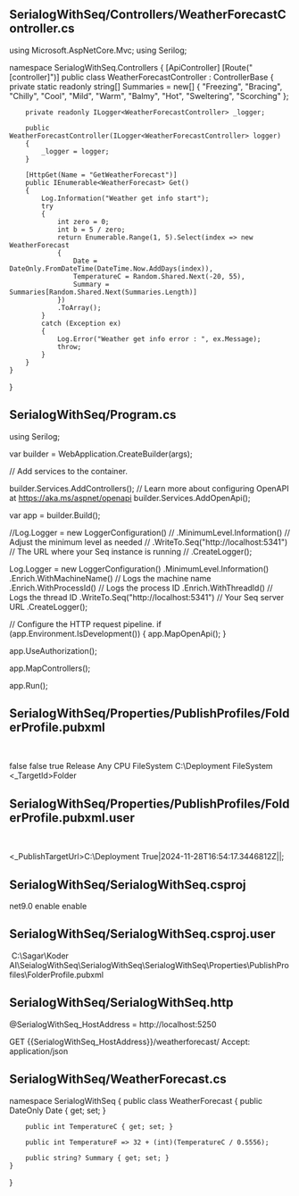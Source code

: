## SerialogWithSeq/Controllers/WeatherForecastController.cs
using Microsoft.AspNetCore.Mvc;
using Serilog;

namespace SerialogWithSeq.Controllers
{
    [ApiController]
    [Route("[controller]")]
    public class WeatherForecastController : ControllerBase
    {
        private static readonly string[] Summaries = new[]
        {
            "Freezing", "Bracing", "Chilly", "Cool", "Mild", "Warm", "Balmy", "Hot", "Sweltering", "Scorching"
        };

        private readonly ILogger<WeatherForecastController> _logger;

        public WeatherForecastController(ILogger<WeatherForecastController> logger)
        {
            _logger = logger;
        }

        [HttpGet(Name = "GetWeatherForecast")]
        public IEnumerable<WeatherForecast> Get()
        {
            Log.Information("Weather get info start");
            try
            {
                int zero = 0;
                int b = 5 / zero;
                return Enumerable.Range(1, 5).Select(index => new WeatherForecast
                {
                    Date = DateOnly.FromDateTime(DateTime.Now.AddDays(index)),
                    TemperatureC = Random.Shared.Next(-20, 55),
                    Summary = Summaries[Random.Shared.Next(Summaries.Length)]
                })
                .ToArray();
            }
            catch (Exception ex)
            {
                Log.Error("Weather get info error : ", ex.Message);
                throw;
            }
        }
    }
}


## SerialogWithSeq/Program.cs
using Serilog;

var builder = WebApplication.CreateBuilder(args);

// Add services to the container.

builder.Services.AddControllers();
// Learn more about configuring OpenAPI at https://aka.ms/aspnet/openapi
builder.Services.AddOpenApi();

var app = builder.Build();

//Log.Logger = new LoggerConfiguration()
//    .MinimumLevel.Information()  // Adjust the minimum level as needed
//    .WriteTo.Seq("http://localhost:5341") // The URL where your Seq instance is running
//    .CreateLogger();

Log.Logger = new LoggerConfiguration()
    .MinimumLevel.Information()
    .Enrich.WithMachineName()     // Logs the machine name
    .Enrich.WithProcessId()       // Logs the process ID
    .Enrich.WithThreadId()        // Logs the thread ID
    .WriteTo.Seq("http://localhost:5341") // Your Seq server URL
    .CreateLogger();

// Configure the HTTP request pipeline.
if (app.Environment.IsDevelopment())
{
    app.MapOpenApi();
}

app.UseAuthorization();

app.MapControllers();

app.Run();


## SerialogWithSeq/Properties/PublishProfiles/FolderProfile.pubxml
﻿<?xml version="1.0" encoding="utf-8"?>
<!--
https://go.microsoft.com/fwlink/?LinkID=208121.
-->
<Project>
  <PropertyGroup>
    <DeleteExistingFiles>false</DeleteExistingFiles>
    <ExcludeApp_Data>false</ExcludeApp_Data>
    <LaunchSiteAfterPublish>true</LaunchSiteAfterPublish>
    <LastUsedBuildConfiguration>Release</LastUsedBuildConfiguration>
    <LastUsedPlatform>Any CPU</LastUsedPlatform>
    <PublishProvider>FileSystem</PublishProvider>
    <PublishUrl>C:\Deployment</PublishUrl>
    <WebPublishMethod>FileSystem</WebPublishMethod>
    <_TargetId>Folder</_TargetId>
  </PropertyGroup>
</Project>

## SerialogWithSeq/Properties/PublishProfiles/FolderProfile.pubxml.user
﻿<?xml version="1.0" encoding="utf-8"?>
<!--
https://go.microsoft.com/fwlink/?LinkID=208121.
-->
<Project>
  <PropertyGroup>
    <_PublishTargetUrl>C:\Deployment</_PublishTargetUrl>
    <History>True|2024-11-28T16:54:17.3446812Z||;</History>
    <LastFailureDetails />
  </PropertyGroup>
</Project>

## SerialogWithSeq/SerialogWithSeq.csproj
<Project Sdk="Microsoft.NET.Sdk.Web">

  <PropertyGroup>
    <TargetFramework>net9.0</TargetFramework>
    <Nullable>enable</Nullable>
    <ImplicitUsings>enable</ImplicitUsings>
  </PropertyGroup>

  <ItemGroup>
    <PackageReference Include="Microsoft.AspNetCore.OpenApi" Version="9.0.0" />
    <PackageReference Include="Serilog" Version="4.1.0" />
    <PackageReference Include="Serilog.Enrichers.Environment" Version="3.0.1" />
    <PackageReference Include="Serilog.Enrichers.Process" Version="3.0.0" />
    <PackageReference Include="Serilog.Enrichers.Thread" Version="4.0.0" />
    <PackageReference Include="Serilog.Sinks.Seq" Version="8.0.0" />
  </ItemGroup>

</Project>


## SerialogWithSeq/SerialogWithSeq.csproj.user
﻿<?xml version="1.0" encoding="utf-8"?>
<Project ToolsVersion="Current" xmlns="http://schemas.microsoft.com/developer/msbuild/2003">
  <PropertyGroup>
    <NameOfLastUsedPublishProfile>C:\Sagar\Koder AI\SeialogWithSeq\SerialogWithSeq\SerialogWithSeq\Properties\PublishProfiles\FolderProfile.pubxml</NameOfLastUsedPublishProfile>
  </PropertyGroup>
</Project>

## SerialogWithSeq/SerialogWithSeq.http
@SerialogWithSeq_HostAddress = http://localhost:5250

GET {{SerialogWithSeq_HostAddress}}/weatherforecast/
Accept: application/json

###


## SerialogWithSeq/WeatherForecast.cs
namespace SerialogWithSeq
{
    public class WeatherForecast
    {
        public DateOnly Date { get; set; }

        public int TemperatureC { get; set; }

        public int TemperatureF => 32 + (int)(TemperatureC / 0.5556);

        public string? Summary { get; set; }
    }
}


